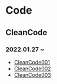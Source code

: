 # Code
## CleanCode
### 2022.01.27 ~ 
* [CleanCode001](https://github.com/injuk/TIL/blob/master/Code/CleanCode/CleanCode001.md)
* [CleanCode002](https://github.com/injuk/TIL/blob/master/Code/CleanCode/CleanCode002.md)
* [CleanCode003](https://github.com/injuk/TIL/blob/master/Code/CleanCode/CleanCode003.md)